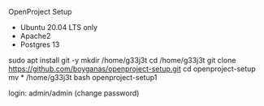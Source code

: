 OpenProject Setup
-  Ubuntu 20.04 LTS only
-  Apache2
-  Postgres 13

sudo apt install git -y
mkdir /home/g33j3t
cd /home/g33j3t
git clone https://github.com/boyganas/openproject-setup.git
cd openproject-setup
mv * /home/g33j3t
bash openproject-setup1

login: admin/admin (change password)
